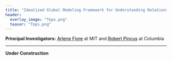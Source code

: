 ```yaml
---
title: "Idealized Global Modeling Framework for Understanding Relationships Between Cloud Albedo and Atmospheric Composition"
header:
  overlay_image: "Tops.png"
  teaser: "Tops.png"
---
```


**Principal Investigators:** <a href="https://www.teampaccc.mit.edu/" style="color: black; text-decoration: underline;text-decoration-style: dotted;">Arlene Fiore</a> at MIT and <a href="https://crew.ldeo.columbia.edu/people/robert-pincus" style="color: black; text-decoration: underline;text-decoration-style: dotted;">Robert Pincus</a> at Columbia


---

**Under Construction**
